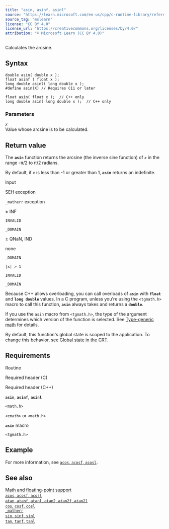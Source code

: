 ```yaml
---
title: "asin, asinf, asinl"
source: "https://learn.microsoft.com/en-us/cpp/c-runtime-library/reference/asin-asinf-asinl?view=msvc-170"
source_tag: "mslearn"
license: "CC BY 4.0"
license_url: "https://creativecommons.org/licenses/by/4.0/"
attribution: "© Microsoft Learn (CC BY 4.0)"
---
```

Calculates the arcsine.

## Syntax

```
double asin( double x );
float asinf ( float x );
long double asinl( long double x );
#define asin(X) // Requires C11 or later

float asin( float x );  // C++ only
long double asin( long double x );  // C++ only
```

### Parameters

_`x`_  
Value whose arcsine is to be calculated.

## Return value

The **`asin`** function returns the arcsine (the inverse sine function) of _`x`_ in the range -π/2 to π/2 radians.

By default, if _`x`_ is less than -1 or greater than 1, **`asin`** returns an indefinite.

Input

SEH exception

`_matherr` exception

± INF

`INVALID`

`_DOMAIN`

± QNaN, IND

none

`_DOMAIN`

`|x| > 1`

`INVALID`

`_DOMAIN`

Because C++ allows overloading, you can call overloads of **`asin`** with **`float`** and **`long double`** values. In a C program, unless you're using the `<tgmath.h>` macro to call this function, **`asin`** always takes and returns a **`double`**.

If you use the `asin` macro from `<tgmath.h>`, the type of the argument determines which version of the function is selected. See [Type-generic math](https://learn.microsoft.com/en-us/cpp/c-runtime-library/tgmath?view=msvc-170) for details.

By default, this function's global state is scoped to the application. To change this behavior, see [Global state in the CRT](https://learn.microsoft.com/en-us/cpp/c-runtime-library/global-state?view=msvc-170).

## Requirements

Routine

Required header (C)

Required header (C++)

**`asin`**, **`asinf`**, **`asinl`**

`<math.h>`

`<cmath>` or `<math.h>`

**`asin`** macro

`<tgmath.h>`

## Example

For more information, see [`acos`, `acosf`, `acosl`](https://learn.microsoft.com/en-us/cpp/c-runtime-library/reference/acos-acosf-acosl?view=msvc-170).

## See also

[Math and floating-point support](https://learn.microsoft.com/en-us/cpp/c-runtime-library/floating-point-support?view=msvc-170)  
[`acos`, `acosf`, `acosl`](https://learn.microsoft.com/en-us/cpp/c-runtime-library/reference/acos-acosf-acosl?view=msvc-170)  
[`atan`, `atanf`, `atanl`, `atan2`, `atan2f`, `atan2l`](https://learn.microsoft.com/en-us/cpp/c-runtime-library/reference/atan-atanf-atanl-atan2-atan2f-atan2l?view=msvc-170)  
[`cos`, `cosf`, `cosl`](https://learn.microsoft.com/en-us/cpp/c-runtime-library/reference/cos-cosf-cosl?view=msvc-170)  
[`_matherr`](https://learn.microsoft.com/en-us/cpp/c-runtime-library/reference/matherr?view=msvc-170)  
[`sin`, `sinf`, `sinl`](https://learn.microsoft.com/en-us/cpp/c-runtime-library/reference/sin-sinf-sinl?view=msvc-170)  
[`tan`, `tanf`, `tanl`](https://learn.microsoft.com/en-us/cpp/c-runtime-library/reference/tan-tanf-tanl?view=msvc-170)